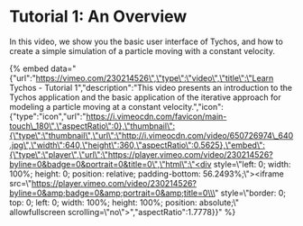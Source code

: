 # Tutorial 1: An Overview

In this video, we show you the basic user interface of Tychos, and how to create a simple simulation of a particle moving with a constant velocity.

{% embed data="{\"url\":\"https://vimeo.com/230214526\",\"type\":\"video\",\"title\":\"Learn Tychos - Tutorial 1\",\"description\":\"This video presents an introduction to the Tychos application and the basic application of the iterative approach for modeling a particle moving at a constant velocity.\",\"icon\":{\"type\":\"icon\",\"url\":\"https://i.vimeocdn.com/favicon/main-touch\_180\",\"aspectRatio\":0},\"thumbnail\":{\"type\":\"thumbnail\",\"url\":\"http://i.vimeocdn.com/video/650726974\_640.jpg\",\"width\":640,\"height\":360,\"aspectRatio\":0.5625},\"embed\":{\"type\":\"player\",\"url\":\"https://player.vimeo.com/video/230214526?byline=0&badge=0&portrait=0&title=0\",\"html\":\"<div style=\\\"left: 0; width: 100%; height: 0; position: relative; padding-bottom: 56.2493%;\\\"><iframe src=\\\"https://player.vimeo.com/video/230214526?byline=0&amp;badge=0&amp;portrait=0&amp;title=0\\\" style=\\\"border: 0; top: 0; left: 0; width: 100%; height: 100%; position: absolute;\\\" allowfullscreen scrolling=\\\"no\\\"></iframe></div>\",\"aspectRatio\":1.7778}}" %}





